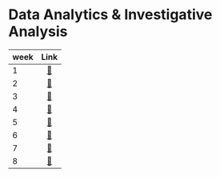 # Data Analytics & Investigative Analysis

|week|Link|
|:----|:--:|
|1|[🔗](https://github.com/Arthur-Brouwers/ArthurBrouwersS4AI/tree/main/Documentation/Exercises/Data%20Analytics%20%26%20Investigative%20Analysis)|
|2|[🔗](https://github.com/Arthur-Brouwers/ArthurBrouwersS4AI/tree/main/Documentation/Exercises/Machine%20Learning)|
|3|[🔗](https://github.com/Arthur-Brouwers/ArthurBrouwersS4AI/tree/main/Documentation/Exercises/Societal%20Impact)|
|4|[🔗](https://github.com/Arthur-Brouwers/ArthurBrouwersS4AI/tree/main/Documentation/Exercises/Societal%20Impact)|
|5|[🔗](https://github.com/Arthur-Brouwers/ArthurBrouwersS4AI/tree/main/Documentation/Exercises/Societal%20Impact)|
|6|[🔗](https://github.com/Arthur-Brouwers/ArthurBrouwersS4AI/tree/main/Documentation/Exercises/Societal%20Impact)|
|7|[🔗](https://github.com/Arthur-Brouwers/ArthurBrouwersS4AI/tree/main/Documentation/Exercises/Societal%20Impact)|
|8|[🔗](https://github.com/Arthur-Brouwers/ArthurBrouwersS4AI/tree/main/Documentation/Exercises/Societal%20Impact)|
